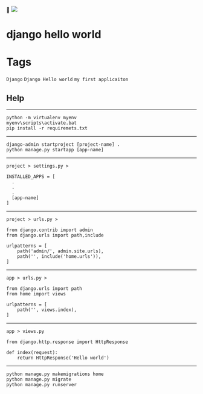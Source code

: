 📱 <img src="https://img.shields.io/badge/Django-092E20?style=for-the-badge&logo=django&logoColor=green" />

# django hello world

# Tags
`Django` `Django Hello world` `my first applicaiton`

## Help

***
```
python -m virtualenv myenv
myenv\scripts\activate.bat
pip install -r requiremets.txt
```
***
```
django-admin startproject [project-name] .
python manage.py startapp [app-name]
```
***
```
project > settings.py >

INSTALLED_APPS = [
  .
  .
  .
  [app-name]
]
```
***
```
project > urls.py >

from django.contrib import admin
from django.urls import path,include

urlpatterns = [
    path('admin/', admin.site.urls),
    path('', include('home.urls')),
]
```
***
```
app > urls.py >

from django.urls import path
from home import views

urlpatterns = [
    path('', views.index),
]
```
***
```
app > views.py

from django.http.response import HttpResponse

def index(request):
    return HttpResponse('Hello world')
```
***
```
python manage.py makemigrations home
python manage.py migrate
python manage.py runserver
```

